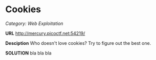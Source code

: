 
# Cookies
*Category: Web Exploitation*

**URL**
http://mercury.picoctf.net:54219/

**Desciption**
Who doesn't love cookies? Try to figure out the best one. 

**SOLUTION**
bla bla bla
